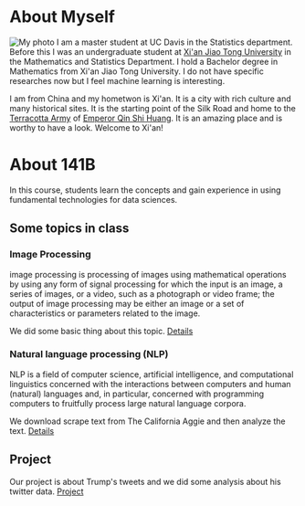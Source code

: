# About Myself
![My photo](IMG_7060.jpg)
I am a master student at UC Davis in the Statistics department. Before this I was an undergraduate student at [Xi'an Jiao Tong University](http://en.xjtu.edu.cn/) in the Mathematics and Statistics Department. I hold a Bachelor degree in Mathematics from Xi'an Jiao Tong University. I do not have specific researches now but I feel machine learning is interesting. 

I am from China and my hometwon is Xi'an. It is a city with rich culture and many historical sites. It is the starting point of the Silk Road and home to the [Terracotta Army](https://en.wikipedia.org/wiki/Terracotta_Army) of [Emperor Qin Shi Huang](https://en.wikipedia.org/wiki/Qin_Shi_Huang). It is an amazing place and is worthy to have a look. Welcome to Xi'an!
# About 141B
In this course, students learn the concepts and gain experience in using fundamental technologies for data sciences.
## Some topics in class
### Image Processing
 image processing is processing of images using mathematical operations by using any form of signal processing for which the input is an image, a series of images, or a video, such as a photograph or video frame; the output of image processing may be either an image or a set of characteristics or parameters related to the image.
 
We did some basic thing about this topic. [Details](assignment2.ipynb)
### Natural language processing (NLP)
NLP is a field of computer science, artificial intelligence, and computational linguistics concerned with the interactions between computers and human (natural) languages and, in particular, concerned with programming computers to fruitfully process large natural language corpora.

We download scrape text from The California Aggie and then analyze the text. [Details](assignment5.ipynb)
## Project
Our project is about Trump's tweets and we did some analysis about his twitter data. [Project](https://kevinxucong.github.io/141B/)
